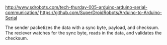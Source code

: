 http://www.sdrobots.com/tech-thurday-005-arduino-arduino-serial-communication/
https://github.com/SuperDroidRobots/Arduino-to-Arduino-Serial

The sender packetizes the data with a sync byte, payload, and checksum. The reciever watches for the sync byte, reads in the data, and validates the checksum.
